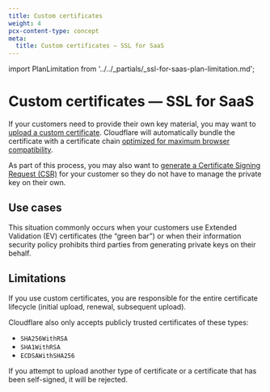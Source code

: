 ```yaml
---
title: Custom certificates
weight: 4
pcx-content-type: concept
meta:
  title: Custom certificates — SSL for SaaS
---
```


import PlanLimitation from '../../_partials/_ssl-for-saas-plan-limitation.md';

# Custom certificates — SSL for SaaS

If your customers need to provide their own key material, you may want to [upload a custom certificate](uploading-certificates). Cloudflare will automatically bundle the certificate with a certificate chain [optimized for maximum browser compatibility](/edge-certificates/custom-certificates/bundling-methodologies#compatible).

As part of this process, you may also want to [generate a Certificate Signing Request (CSR)](certificate-signing-requests) for your customer so they do not have to manage the private key on their own.

<PlanLimitation />

## Use cases

This situation commonly occurs when your customers use Extended Validation (EV) certificates (the “green bar”) or when their information security policy prohibits third parties from generating private keys on their behalf.

## Limitations

If you use custom certificates, you are responsible for the entire certificate lifecycle (initial upload, renewal, subsequent upload).

Cloudflare also only accepts publicly trusted certificates of these types:

- `SHA256WithRSA`
- `SHA1WithRSA`
- `ECDSAWithSHA256`

If you attempt to upload another type of certificate or a certificate that has been self-signed, it will be rejected.